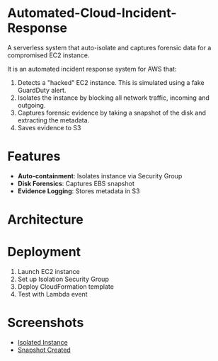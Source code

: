 # Automated-Cloud-Incident-Response

A serverless system that auto-isolate and captures forensic data for a compromised EC2 instance. 

It is an automated incident response system for AWS that:
1. Detects a "hacked" EC2 instance. This is simulated using a fake GuardDuty alert.
2. Isolates the instance by blocking all network traffic, incoming and outgoing.
3. Captures forensic evidence by taking a snapshot of the disk and extracting the metadata.
4. Saves evidence to S3

# Features
- **Auto-containment**: Isolates instance via Security Group
- **Disk Forensics**: Captures EBS snapshot
- **Evidence Logging**: Stores metadata in S3


# Architecture

# Deployment
1. Launch EC2 instance
2. Set up Isolation Security Group
3. Deploy CloudFormation template
4. Test with Lambda event

# Screenshots

- [Isolated Instance](Documents/Screenshots/EC2isolated.jpg)
- [Snapshot Created](Documents/Screenshots/snapshotcreated.jpg)
